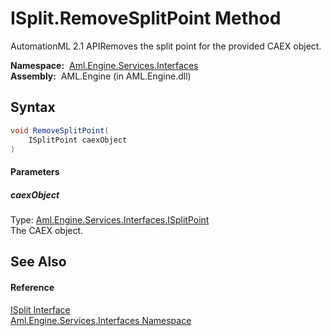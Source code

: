 ISplit.RemoveSplitPoint Method
==============================
AutomationML 2.1 APIRemoves the split point for the provided CAEX object.

  **Namespace:**  [Aml.Engine.Services.Interfaces][1]  
  **Assembly:**  AML.Engine (in AML.Engine.dll)

Syntax
------

```csharp
void RemoveSplitPoint(
	ISplitPoint caexObject
)
```

#### Parameters

##### *caexObject*
Type: [Aml.Engine.Services.Interfaces.ISplitPoint][2]  
The CAEX object.


See Also
--------

#### Reference
[ISplit Interface][3]  
[Aml.Engine.Services.Interfaces Namespace][1]  

[1]: ../README.md
[2]: ../ISplitPoint/README.md
[3]: README.md
[4]: https://www.automationml.org
[5]: ../../icons/logoShade.png